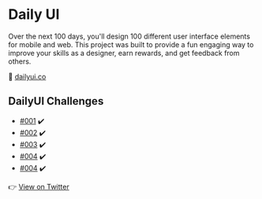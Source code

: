 # Daily UI

Over the next 100 days, you'll design 100 different user interface elements for mobile and web. This project was built to provide a fun engaging way to improve your skills as a designer, earn rewards, and get feedback from others.

:link: [dailyui.co](https://www.dailyui.co/)

## DailyUI Challenges

* []() [#001](../../tree/master/001) :heavy_check_mark:
* []() [#002](../../tree/master/002) :heavy_check_mark:
* []() [#003](../../tree/master/003) :heavy_check_mark:
* []() [#004](../../tree/master/004) :heavy_check_mark:
* []() [#004](../../tree/master/005) :heavy_check_mark:

:point_right: [View on Twitter](https://twitter.com/alexduart)
